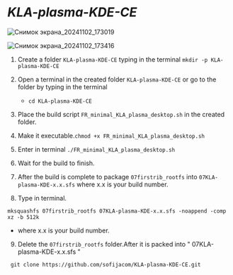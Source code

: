 # *KLA-plasma-KDE-CE*

![Снимок экрана_20241102_173019](https://github.com/user-attachments/assets/6be91245-ee57-4aa2-a827-62bf3e5be7c3)


![Снимок экрана_20241102_173416](https://github.com/user-attachments/assets/fa9b2c3f-7af8-4da0-9f67-4b533898cac4)

1) Create a folder `KLA-plasma-KDE-CE` typing in the terminal `mkdir -p KLA-plasma-KDE-CE`

2) Open a terminal in the created folder `KLA-plasma-KDE-CE` or go to the folder by typing in the terminal

   - `cd KLA-plasma-KDE-CE`

3) Place the build script  `FR_minimal_KLA_plasma_desktop.sh` in the created folder.
   
4) Make it executable.`chmod +x FR_minimal_KLA_plasma_desktop.sh`

5) Enter in terminal `./FR_minimal_KLA_plasma_desktop.sh`

6) Wait for the build to finish.

7) After the build is complete to package `07firstrib_rootfs` into `07KLA-plasma-KDE-x.x.sfs` where x.x is your build number.

8) Type in terminal.

```
mksquashfs 07firstrib_rootfs 07KLA-plasma-KDE-x.x.sfs -noappend -comp xz -b 512k
```
  - where x.x is your build number.

9) Delete the `07firstrib_rootfs` folder.After it is packed into " 07KLA-plasma-KDE-x.x.sfs "


```
 git clone https://github.com/sofijacom/KLA-plasma-KDE-CE.git
```
